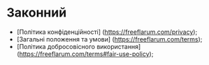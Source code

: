 # Законний

- [Політика конфіденційності] (https://freeflarum.com/privacy);
- [Загальні положення та умови] (https://freeflarum.com/terms);
- [Політика добросовісного використання] (https://freeflarum.com/terms#fair-use-policy);

